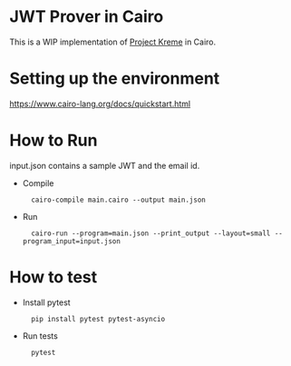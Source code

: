 # JWT Prover in Cairo

This is a WIP implementation of [Project Kreme](https://github.com/weijiekoh/kreme) in Cairo.

# Setting up the environment

https://www.cairo-lang.org/docs/quickstart.html

# How to Run

input.json contains a sample JWT and the email id. 

- Compile
        
        cairo-compile main.cairo --output main.json

- Run

        cairo-run --program=main.json --print_output --layout=small --program_input=input.json

# How to test

- Install pytest

        pip install pytest pytest-asyncio

- Run tests

        pytest
        
